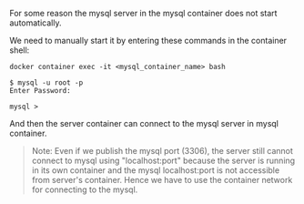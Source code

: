 For some reason the mysql server in the mysql container does not start automatically.

We need to manually start it by entering these commands in the container shell:

```
docker container exec -it <mysql_container_name> bash

$ mysql -u root -p
Enter Password:

mysql > 
```

And then the server container can connect to the mysql server in mysql container.

> Note: Even if we publish the mysql port (3306), the server still cannot connect to mysql using "localhost:port" because the server is running in its own container and the mysql localhost:port is not accessible from server's container. Hence we have to use the container network for connecting to the mysql.
